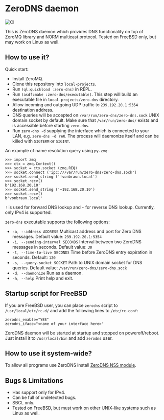 # ZeroDNS daemon
![CI](https://github.com/shamazmazum/zero-dns/workflows/CI/badge.svg)

This is ZeroDNS daemon which provides DNS functionality on top of ZeroMQ library
and NORM multicast protocol. Tested on FreeBSD only, but may work on Linux as
well.

## How to use it?

Quick start:

* Install ZeroMQ.
* Clone this repository into `local-projects`.
* Run `(ql:quickload :zero-dns)` in REPL.
* Run `(asdf:make :zero-dns/executable)`. This step will build an executable
  file in `local-projects/zero-dns` directory.
* Allow incoming and outgoing UDP traffic to `239.192.20.1:5354` destination
  address.
* DNS queries will be accepted on `/var/run/zero-dns/zero-dns.sock` UNIX domain
  socket by default. Make sure that `/var/run/zero-dns/` exists and is
  accessible before starting `zero-dns`.
* Run `zero-dns -d` supplying the interface which is connected to your LAN,
  e.g. `zero-dns -d re0`. The process will daemonize itself and can be killed
  with `SIGTERM` or `SIGINT`.

An example of name resolution query using `py-zmq`:

~~~~
>>> import zmq
>>> ctx = zmq.Context()
>>> socket = ctx.socket (zmq.REQ)
>>> socket.connect ('ipc:///var/run/zero-dns/zero-dns.sock')
>>> socket.send_string ('!vonbraun.local')
>>> socket.recv()
b'192.168.20.10'
>>> socket.send_string ('~192.168.20.10')
>>> socket.recv()
b'vonbraun.local'
~~~~

`!` is used for forward DNS lookup and `~` for reverse DNS lookup. Currently,
only IPv4 is supported.

`zero-dns` executable supports the following options:

* `-a, --address ADDRESS` Multicast address and port for Zero DNS
  messages. Default value: `239.192.20.1:5354`
* `-i, --sending-interval SECONDS` Interval between two ZeroDNS messages in
  seconds. Default value: `30`
* `-t, --time-to-live SECONDS` Time before ZeroDNS entry expiration in
  seconds. Default: `120`
* `-s, --query-socket SOCKET` Path to UNIX domain socket for DNS
  queries. Default value: `/var/run/zero-dns/zero-dns.sock`
* `-d, --daemonize` Run as a daemon.
* `-h, --help` Print help and exit.

## Startup script for FreeBSD

If you are FreeBSD user, you can place `zerodns` script to
`/usr/local/etc/rc.d/` and add the following lines to `/etc/rc.conf`:

~~~~
zerodns_enable="YES"
zerodns_iface="<name of your interface here>"
~~~~

ZeroDNS daemon will be started at startup and stopped on poweroff/reboot. Just
install it to `/usr/local/bin` and add `zerodns` user.

## How to use it system-wide?

To allow all programs use ZeroDNS install [ZeroDNS NSS
module](https://github.com/shamazmazum/nss-zero-dns).

## Bugs & Limitations

* Has support only for IPv4.
* Can be full of undetected bugs.
* SBCL only.
* Tested on FreeBSD, but must work on other UNIX-like systems such as Linux as
  well.
